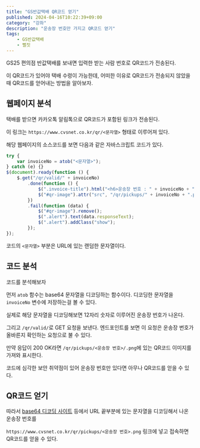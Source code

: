 ```yaml
---
title: "GS반값택배 QR코드 얻기"
published: 2024-04-16T10:22:39+09:00
category: "강좌"
description: "운송장 번호만 가지고 QR코드 얻기"
tags:
    - GS반값택배
    - 뻘짓
---
```


GS25 편의점 반값택배를 보내면 입력한 받는 사람 번호로 QR코드가 전송된다.

이 QR코드가 있어야 택배 수령이 가능한데, 어떠한 이유로 QR코드가 전송되지 않았을 때 QR코드를 얻어내는 방법을 알아보자.

## 웹페이지 분석

택배를 받으면 카카오톡 알림톡으로 QR코드가 포함된 링크가 전송된다.

이 링크는 `https://www.cvsnet.co.kr/qr/<문자열>` 형태로 이루어져 있다.

해당 웹페이지의 소스코드를 보면 다음과 같은 자바스크립트 코드가 있다.

```js
try {
	var invoiceNo = atob("<문자열>");
} catch (e) {}
$(document).ready(function () {
	$.get("/qr/valid/" + invoiceNo)
		.done(function () {
			$(".invoice-title").html("<h6>운송장 번호 : " + invoiceNo + "</h6>");
			$("#qr-image").attr("src", "/qr/pickups/" + invoiceNo + ".png");
		})
		.fail(function (data) {
			$("#qr-image").remove();
			$(".alert").text(data.responseText);
			$(".alert").addClass("show");
		});
});
```

코드의 `<문자열>` 부분은 URL에 있는 랜덤한 문자열이다.

## 코드 분석

코드를 분석해보자

먼저 `atob` 함수는 base64 문자열을 디코딩하는 함수이다. 디코딩한 문자열을 `invoiceNo` 변수에 저장하는걸 볼 수 있다.

실제로 해당 문자열을 디코딩해보면 12자리 숫자로 이루어진 운송장 번호가 나온다.

그리고 `/qr/valid/`로 GET 요청을 보낸다. 엔드포인트를 보면 이 요청은 운송장 번호가 올바른지 확인하는 요청으로 불 수 있다.

만약 응답이 200 OK라면 `/qr/pickups/<운송장 번호>/.png`에 있는 QR코드 이미지를 가져와 표시한다.

코드에 심각한 보안 취약점이 있어 운송장 번호만 있다면 아무나 QR코드를 얻을 수 있다.

## QR코드 얻기

따라서 [base64 디코딩 사이트](https://www.base64decode.org/) 등에서 URL 끝부분에 있는 문자열을 디코딩해서 나온 운송장 번호를

`https://www.cvsnet.co.kr/qr/pickups/<운송장 번호>.png` 링크에 넣고 접속하면 QR코드를 얻을 수 있다.
